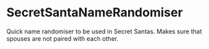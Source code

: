 # SecretSantaNameRandomiser
Quick name randomiser to be used in Secret Santas. Makes sure that spouses are not paired with each other.
